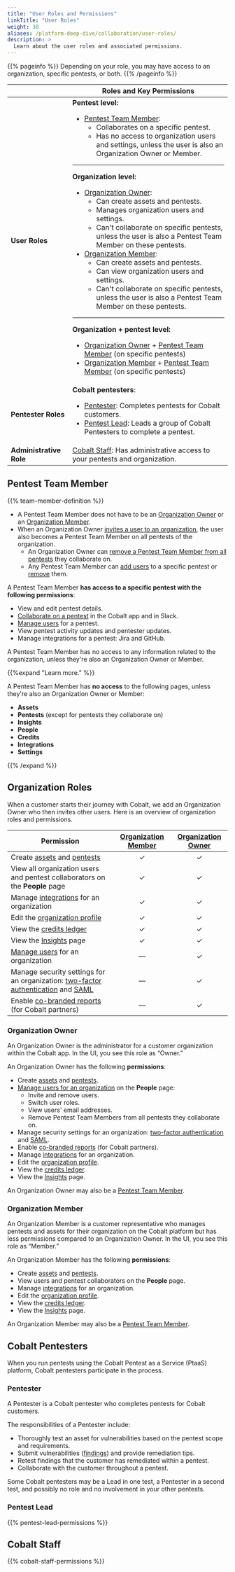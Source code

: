 ```yaml
---
title: "User Roles and Permissions"
linkTitle: "User Roles"
weight: 30
aliases: /platform-deep-dive/collaboration/user-roles/
description: >
  Learn about the user roles and associated permissions.
---
```


{{% pageinfo %}}
Depending on your role, you may have access to an organization, specific pentests, or both.
{{% /pageinfo %}}

<!--
| [Pentest Roles](#pentest-roles) | [Organization Roles](#organization-roles) |
|---|---|
| [Pentest Team Member](#pentest-team-member):<ul><li>Collaborates on a specific pentest.</li><li>Has no access to organization users and settings,<br>unless the user is also an Organization Owner or Member.</li></ul>Cobalt [Pentester](#pentester) and [Pentest Lead](#pentest-lead):<ul><li>Work on pentests they're assigned to.</li></ul> | [Organization Owner](#organization-owner):<ul><li>Can create and edit assets and pentests.</li><li>Manages organization users and settings.</li></ul>[Organization Member](#organization-member):<ul><li>Can create and edit assets and pentests.</li><li>Can view organization users and settings.</li></ul> |-->

|  | Roles and Key Permissions |
|---|---|
| **User Roles** | **Pentest level:**<ul><li>[Pentest Team Member](#pentest-team-member):<ul><li>Collaborates on a specific pentest.</li><li>Has no access to organization users and settings, unless the user is also an Organization Owner or Member.</li></ul></li></ul><hr>**Organization level:**<ul><li>[Organization Owner](#organization-owner):<ul><li>Can create assets and pentests.</li><li>Manages organization users and settings.</li><li>Can't collaborate on specific pentests, unless the user is also a Pentest Team Member on these pentests.</li></ul><li>[Organization Member](#organization-member):<ul><li>Can create assets and pentests.</li><li>Can view organization users and settings.</li><li>Can't collaborate on specific pentests, unless the user is also a Pentest Team Member on these pentests.</li></ul></li></ul><hr>**Organization + pentest level:**<ul><li>[Organization Owner](#organization-owner) + [Pentest Team Member](#pentest-team-member) (on specific pentests)</li><li>[Organization Member](#organization-member) + [Pentest Team Member](#pentest-team-member) (on specific pentests)</li></ul> |
| **Pentester Roles** | **Cobalt pentesters**:<ul><li>[Pentester](#pentester): Completes pentests for Cobalt customers.</li><li>[Pentest Lead](#pentest-lead): Leads a group of Cobalt Pentesters to complete a pentest.</li></ul>  |
| **Administrative Role** | [Cobalt Staff](#cobalt-staff): Has administrative access to your pentests and organization. |

## Pentest Team Member

{{% team-member-definition %}}

- A Pentest Team Member does not have to be an [Organization Owner](#organization-owner) or an [Organization Member](#organization-member).
- When an Organization Owner [invites a user to an organization](/platform-deep-dive/collaboration/organization/manage-users/#invite-users), the user also becomes a Pentest Team Member on all pentests of the organization.
  - An Organization Owner can [remove a Pentest Team Member from all pentests](/platform-deep-dive/collaboration/organization/manage-users/#remove-a-user-from-all-pentests) they collaborate on.
  - Any Pentest Team Member can [add users](/platform-deep-dive/collaboration/manage-collaborators/#add-a-pentest-team-member) to a specific pentest or [remove](/platform-deep-dive/collaboration/manage-collaborators/#remove-a-pentest-team-member) them.

A Pentest Team Member **has access to a specific pentest with the following permissions**:

- View and edit pentest details.
- [Collaborate on a pentest](/platform-deep-dive/collaboration/collaborate-on-pentests/) in the Cobalt app and in Slack.
- [Manage users](/platform-deep-dive/collaboration/manage-collaborators/) for a pentest.
- View pentest activity updates and pentester updates.
- Manage integrations for a pentest: Jira and GitHub.

A Pentest Team Member has no access to any information related to the organization, unless they're also an Organization Owner or Member.

{{%expand "Learn more." %}}

A Pentest Team Member has **no access** to the following pages, unless they're also an Organization Owner or Member:

- **Assets**
- **Pentests** (except for pentests they collaborate on)
- **Insights**
- **People**
- **Credits**
- **Integrations**
- **Settings**

{{% /expand %}}

## Organization Roles

When a customer starts their journey with Cobalt, we add an Organization Owner who then invites other users. Here is an overview of organization roles and permissions.

| Permission | [Organization Member](#organization-member) | [Organization Owner](#organization-owner) |
|---|:---:|:---:|
| Create [assets](/platform-deep-dive/assets/) and [pentests](/platform-deep-dive/pentests/) | ✓ | ✓ |
| View all organization users and pentest collaborators on the **People** page | ✓ | ✓ |
| Manage [integrations](/integrations/) for an organization | ✓ | ✓ |
| Edit the [organization profile](/platform-deep-dive/collaboration/organization/organization-settings/#edit-the-organization-profile) | ✓ | ✓ |
| View the [credits ledger](/platform-deep-dive/credits/track-credits/) | ✓ | ✓ |
| View the [Insights](/platform-deep-dive/assets/insights/) page | ✓ | ✓ |
| [Manage users](/platform-deep-dive/collaboration/organization/manage-users/) for an organization | — | ✓ |
| Manage security settings for an organization: [two-factor authentication](/platform-deep-dive/collaboration/organization/organization-settings/enforce-2fa/) and [SAML](/platform-deep-dive/collaboration/organization/organization-settings/saml-sso/) | — | ✓ |
| Enable [co-branded reports](/platform-deep-dive/pentests/reports/cobranded-reports/) (for Cobalt partners) | — | ✓ |

### Organization Owner

An Organization Owner is the administrator for a customer organization within the Cobalt app. In the UI, you see this role as “Owner.”

An Organization Owner has the following **permissions**:

- Create [assets](/platform-deep-dive/assets/) and [pentests](/platform-deep-dive/pentests/).
- [Manage users for an organization](/platform-deep-dive/collaboration/organization/manage-users/) on the **People** page:
  - Invite and remove users.
  - Switch user roles.
  - View users' email addresses.
  - Remove Pentest Team Members from all pentests they collaborate on.
- Manage security settings for an organization: [two-factor authentication](/platform-deep-dive/collaboration/organization/organization-settings/enforce-2fa/) and [SAML](/platform-deep-dive/collaboration/organization/organization-settings/saml-sso/).
- Enable [co-branded reports](/platform-deep-dive/pentests/reports/cobranded-reports/) (for Cobalt partners).
- Manage [integrations](/integrations/) for an organization.
- Edit the [organization profile](/platform-deep-dive/collaboration/organization/organization-settings/#edit-the-organization-profile).
- View the [credits ledger](/platform-deep-dive/credits/track-credits/).
- View the [Insights](/platform-deep-dive/assets/insights/) page.

An Organization Owner may also be a [Pentest Team Member](#pentest-team-member).

### Organization Member

An Organization Member is a customer representative who manages pentests and assets for their organization on the Cobalt platform but has less permissions compared to an Organization Owner. In the UI, you see this role as “Member.”

An Organization Member has the following **permissions**:

- Create [assets](/platform-deep-dive/assets/) and [pentests](/platform-deep-dive/pentests/).
- View users and pentest collaborators on the **People** page.
- Manage [integrations](/integrations/) for an organization.
- Edit the [organization profile](/platform-deep-dive/collaboration/organization/organization-settings/#edit-the-organization-profile).
- View the [credits ledger](/platform-deep-dive/credits/track-credits/).
- View the [Insights](/platform-deep-dive/assets/insights/) page.

An Organization Member may also be a [Pentest Team Member](#pentest-team-member).

## Cobalt Pentesters

When you run pentests using the Cobalt Pentest as a Service (PtaaS) platform, Cobalt pentesters participate in the process.

### Pentester

A Pentester is a Cobalt pentester who completes pentests for Cobalt customers.

The responsibilities of a Pentester include:

- Thoroughly test an asset for vulnerabilities based on the pentest scope and requirements.
- Submit vulnerabilities ([findings](/platform-deep-dive/pentests/findings/)) and provide remediation tips.
- Retest findings that the customer has remediated within a pentest.
- Collaborate with the customer throughout a pentest.

Some Cobalt pentesters may be a Lead in one test, a Pentester in a second test, and possibly no role and no involvement in your other pentests.

### Pentest Lead

{{% pentest-lead-permissions %}}

## Cobalt Staff

{{% cobalt-staff-permissions %}}
